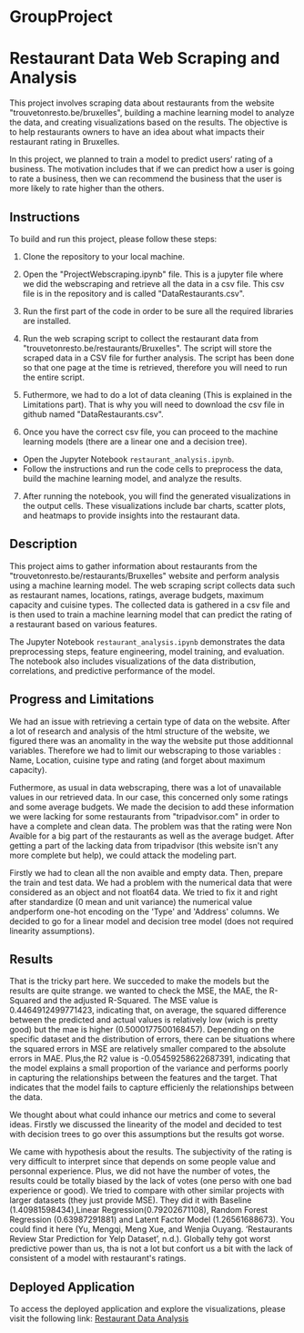 # GroupProject
# Restaurant Data Web Scraping and Analysis

This project involves scraping data about restaurants from the website "trouvetonresto.be/bruxelles", building a machine learning model to analyze the data, and creating visualizations based on the results. The objective is to help restaurants owners to have an idea about what impacts their restaurant rating in Bruxelles. 

In this project, we planned to train a model to predict users’ rating of a business. The motivation includes that if we can predict how a user is going to rate a business, then we can recommend the business that the user is more likely to rate higher than the others.

## Instructions

To build and run this project, please follow these steps:

1. Clone the repository to your local machine.

2. Open the "ProjectWebscraping.ipynb" file. This is a jupyter file where we did the webscraping and retrieve all the data in a csv file. This csv file is in the repository and is called "DataRestaurants.csv". 

3. Run the first part of the code in order to be sure all the required libraries are installed. 

4. Run the web scraping script to collect the restaurant data from "trouvetonresto.be/restaurants/Bruxelles". The script will store the scraped data in a CSV file for further analysis. The script has been done so that one page at the time is retrieved, therefore you will need to run the entire script. 

5. Futhermore, we had to do a lot of data cleaning (This is explained in the Limitations part). That is why you will need to download the csv file in github named "DataRestaurants.csv".

6. Once you have the correct csv file, you can proceed to the machine learning models (there are a linear one and a decision tree).

- Open the Jupyter Notebook `restaurant_analysis.ipynb`.
- Follow the instructions and run the code cells to preprocess the data, build the machine learning model, and analyze the results.

7. After running the notebook, you will find the generated visualizations in the output cells. These visualizations include bar charts, scatter plots, and heatmaps to provide insights into the restaurant data.

## Description

This project aims to gather information about restaurants from the "trouvetonresto.be/restaurants/Bruxelles" website and perform analysis using a machine learning model. The web scraping script collects data such as restaurant names, locations, ratings, average budgets, maximum capacity and cuisine types. The collected data is gathered in a csv file and is then used to train a machine learning model that can predict the rating of a restaurant based on various features. 

The Jupyter Notebook `restaurant_analysis.ipynb` demonstrates the data preprocessing steps, feature engineering, model training, and evaluation. The notebook also includes visualizations of the data distribution, correlations, and predictive performance of the model.


## Progress and Limitations

We had an issue with retrieving a certain type of data on the website. After a lot of research and analysis of the html structure of the website, we figured there was an anomality in the way the website put those additionnal variables. Therefore we had to limit our webscraping to those variables : Name, Location, cuisine type and rating (and forget about maximum capacity). 

Futhermore, as usual in data webscraping, there was a lot of unavailable values in our retrieved data. In our case, this concerned only some ratings and some average budgets. We made the decision to add these information we were lacking for some restaurants from "tripadvisor.com" in order to have a complete and clean data. The problem was that the rating were Non Avaible for a big part of the restaurants as well as the average budget. After getting a part of the lacking data from tripadvisor (this website isn't any more complete but help), we could attack the modeling part. 

Firstly we had to clean all the non avaible and empty data. Then, prepare the train and test data. We had a problem with the numerical data that were considered as an object and not float64 data. We tried to fix it and right after standardize (0 mean and unit variance) the numerical value andperform one-hot encoding on the 'Type' and 'Address' columns. We decided to go for a linear model and decision tree model (does not required linearity assumptions).


## Results

That is the tricky part here. We succeded to make the models but the results are quite strange. we wanted to check the MSE, the MAE, the R-Squared and the adjusted R-Squared. The MSE value is 0.4464912499771423, indicating that, on average, the squared difference between the predicted and actual values is relatively low (wich is pretty good) but the mae is higher (0.5000177500168457). Depending on the specific dataset and the distribution of errors, there can be situations where the squared errors in MSE are relatively smaller compared to the absolute errors in MAE. Plus,the R2 value is -0.05459258622687391, indicating that the model explains a small proportion of the variance and performs poorly in capturing the relationships between the features and the target. That indicates that the model fails to capture efficienly the relationships between the data. 

We thought about what could inhance our metrics and come to several ideas. Firstly we discussed the linearity of the model and decided to test with decision trees to go over this assumptions but the results got worse. 

We came with hypothesis about the results. The subjectivity of the rating is very difficult to interpret since that depends on some people value and personnal experience. Plus, we did not have the number of votes, the results could be totally biased by the lack of votes (one perso with one bad experience or good).
We tried to compare with other similar projects with larger datasets (they just provide MSE). They did it with Baseline (1.40981598434),Linear Regression(0.79202671108), Random Forest Regression (0.63987291881) and Latent Factor Model (1.26561688673). You could find it here (Yu, Mengqi, Meng Xue, and Wenjia Ouyang. ‘Restaurants Review Star Prediction for Yelp Dataset’, n.d.). Globally tehy got worst predictive power than us, tha is not a lot but confort us a bit with the lack of consistent of a model with restaurant's ratings.


## Deployed Application

To access the deployed application and explore the visualizations, please visit the following link: [Restaurant Data Analysis](https://example.com)
